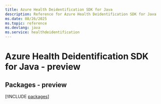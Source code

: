 ```yaml
---
title: Azure Health Deidentification SDK for Java
description: Reference for Azure Health Deidentification SDK for Java
ms.date: 08/26/2025
ms.topic: reference
ms.devlang: java
ms.service: healthdeidentification
---
```

# Azure Health Deidentification SDK for Java - preview
## Packages - preview
[!INCLUDE [packages](health-deidentification-index.md)]